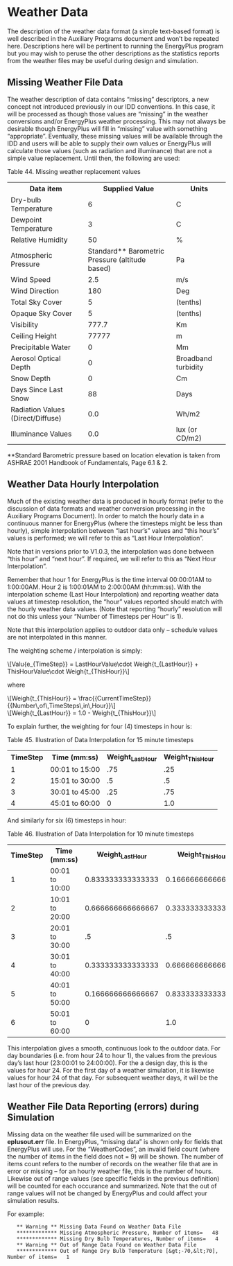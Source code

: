 Weather Data
============

The description of the weather data format (a simple text-based format) is well described in the Auxiliary Programs document and won’t be repeated here. Descriptions here will be pertinent to running the EnergyPlus program but you may wish to peruse the other descriptions as the statistics reports from the weather files may be useful during design and simulation.

Missing Weather File Data
-------------------------

The weather description of data contains “missing” descriptors, a new concept not introduced previously in our IDD conventions. In this case, it will be processed as though those values are “missing” in the weather conversions and/or EnergyPlus weather processing. This may not always be desirable though EnergyPlus will fill in “missing” value with something “appropriate”. Eventually, these missing values will be available through the IDD and users will be able to supply their own values or EnergyPlus will calculate those values (such as radiation and illuminance) that are not a simple value replacement. Until then, the following are used:

Table 44. Missing weather replacement values

<table class="table table-striped">
<tr>
<th>Data item</th>
<th>Supplied Value</th>
<th>Units</th>
</tr>
<tr>
<td>Dry-bulb Temperature</td>
<td>6</td>
<td>C</td>
</tr>
<tr>
<td>Dewpoint Temperature</td>
<td>3</td>
<td>C</td>
</tr>
<tr>
<td>Relative Humidity</td>
<td>50</td>
<td>%</td>
</tr>
<tr>
<td>Atmospheric Pressure</td>
<td>Standard** Barometric Pressure (altitude based)</td>
<td>Pa</td>
</tr>
<tr>
<td>Wind Speed</td>
<td>2.5</td>
<td>m/s</td>
</tr>
<tr>
<td>Wind Direction</td>
<td>180</td>
<td>Deg</td>
</tr>
<tr>
<td>Total Sky Cover</td>
<td>5</td>
<td>(tenths)</td>
</tr>
<tr>
<td>Opaque Sky Cover</td>
<td>5</td>
<td>(tenths)</td>
</tr>
<tr>
<td>Visibility</td>
<td>777.7</td>
<td>Km</td>
</tr>
<tr>
<td>Ceiling Height</td>
<td>77777</td>
<td>m</td>
</tr>
<tr>
<td>Precipitable Water</td>
<td>0</td>
<td>Mm</td>
</tr>
<tr>
<td>Aerosol Optical Depth</td>
<td>0</td>
<td>Broadband turbidity</td>
</tr>
<tr>
<td>Snow Depth</td>
<td>0</td>
<td>Cm</td>
</tr>
<tr>
<td>Days Since Last Snow</td>
<td>88</td>
<td>Days</td>
</tr>
<tr>
<td>Radiation Values (Direct/Diffuse)</td>
<td>0.0</td>
<td>Wh/m2</td>
</tr>
<tr>
<td>Illuminance Values</td>
<td>0.0</td>
<td>lux (or CD/m2)</td>
</tr>
</table>

\*\*Standard Barometric pressure based on location elevation is taken from ASHRAE 2001 Handbook of Fundamentals, Page 6.1 & 2.

Weather Data Hourly Interpolation
---------------------------------

Much of the existing weather data is produced in hourly format (refer to the discussion of data formats and weather conversion processing in the Auxiliary Programs Document). In order to match the hourly data in a continuous manner for EnergyPlus (where the timesteps might be less than hourly), simple interpolation between “last hour’s” values and “this hour’s” values is performed; we will refer to this as “Last Hour Interpolation”.

Note that in versions prior to V1.0.3, the interpolation was done between “this hour” and “next hour”. If required, we will refer to this as “Next Hour Interpolation”.

Remember that hour 1 for EnergyPlus is the time interval 00:00:01AM to 1:00:00AM. Hour 2 is 1:00:01AM to 2:00:00AM (hh:mm:ss). With the interpolation scheme (Last Hour Interpolation) and reporting weather data values at timestep resolution, the “hour” values reported should match with the hourly weather data values. (Note that reporting “hourly” resolution will not do this unless your “Number of Timesteps per Hour” is 1).

Note that this interpolation applies to outdoor data only – schedule values are not interpolated in this manner.

The weighting scheme / interpolation is simply:

<div>\[Valu{e_{TimeStep}} = LastHourValue\cdot Weigh{t_{LastHour}} + ThisHourValue\cdot Weigh{t_{ThisHour}}\]</div>

where

<div>\[Weigh{t_{ThisHour}} = \frac{{CurrentTimeStep}}{{Number\,of\,TimeSteps\,in\,Hour}}\]</div>

<div>\[Weigh{t_{LastHour}} = 1.0 - Weigh{t_{ThisHour}}\]</div>

To explain further, the weighting for four (4) timesteps in hour is:

Table 45. Illustration of Data Interpolation for 15 minute timesteps

<table class="table table-striped">
<tr>
<th>TimeStep</th>
<th>Time (mm:ss)</th>
<th>Weight<sub>LastHour</sub></th>
<th>Weight<sub>ThisHour</sub></th>
</tr>
<tr>
<td>1</td>
<td>00:01 to 15:00</td>
<td>.75</td>
<td>.25</td>
</tr>
<tr>
<td>2</td>
<td>15:01 to 30:00</td>
<td>.5</td>
<td>.5</td>
</tr>
<tr>
<td>3</td>
<td>30:01 to 45:00</td>
<td>.25</td>
<td>.75</td>
</tr>
<tr>
<td>4</td>
<td>45:01 to 60:00</td>
<td>0</td>
<td>1.0</td>
</tr>
</table>

And similarly for six (6) timesteps in hour:

Table 46. Illustration of Data Interpolation for 10 minute timesteps

<table class="table table-striped">
<tr>
<th>TimeStep</th>
<th>Time (mm:ss)</th>
<th>Weight<sub>LastHour</sub></th>
<th>Weight<sub>ThisHour</sub></th>
</tr>
<tr>
<td>1</td>
<td>00:01 to 10:00</td>
<td>0.833333333333333</td>
<td>0.166666666666667</td>
</tr>
<tr>
<td>2</td>
<td>10:01 to 20:00</td>
<td>0.666666666666667</td>
<td>0.333333333333333</td>
</tr>
<tr>
<td>3</td>
<td>20:01 to 30:00</td>
<td>.5</td>
<td>.5</td>
</tr>
<tr>
<td>4</td>
<td>30:01 to 40:00</td>
<td>0.333333333333333</td>
<td>0.666666666666667</td>
</tr>
<tr>
<td>5</td>
<td>40:01 to 50:00</td>
<td>0.166666666666667</td>
<td>0.833333333333333</td>
</tr>
<tr>
<td>6</td>
<td>50:01 to 60:00</td>
<td>0</td>
<td>1.0</td>
</tr>
</table>

This interpolation gives a smooth, continuous look to the outdoor data. For day boundaries (i.e. from hour 24 to hour 1), the values from the previous day’s last hour (23:00:01 to 24:00:00). For the a design day, this is the values for hour 24. For the first day of a weather simulation, it is likewise values for hour 24 of that day. For subsequent weather days, it will be the last hour of the previous day.

Weather File Data Reporting (errors) during Simulation
------------------------------------------------------

Missing data on the weather file used will be summarized on the **eplusout.err** file. In EnergyPlus, “missing data” is shown only for fields that EnergyPlus will use. For the “WeatherCodes”, an invalid field count (where the number of items in the field does not = 9) will be shown. The number of items count refers to the number of records on the weather file that are in error or missing – for an hourly weather file, this is the number of hours. Likewise out of range values (see specific fields in the previous definition) will be counted for each occurance and summarized. Note that the out of range values will not be changed by EnergyPlus and could affect your simulation results.



For example:

```
   ** Warning ** Missing Data Found on Weather Data File
   ************* Missing Atmospheric Pressure, Number of items=   48
   ************* Missing Dry Bulb Temperatures, Number of items=   4
   ** Warning ** Out of Range Data Found on Weather Data File
   ************* Out of Range Dry Bulb Temperature [&gt;-70,&lt;70], Number of items=   1
```
